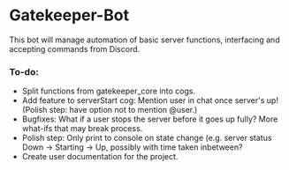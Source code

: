 # Gatekeeper-Bot

This bot will manage automation of basic server functions, interfacing and accepting commands from Discord.

### To-do: 
- Split functions from gatekeeper_core into cogs.
- Add feature to serverStart cog: Mention user in chat once server's up! (Polish step: have option not to mention @user.)
- Bugfixes: What if a user stops the server before it goes up fully? More what-ifs that may break process. 
- Polish step: Only print to console on state change (e.g. server status Down -> Starting -> Up, possibly with time taken inbetween?
- Create user documentation for the project.
